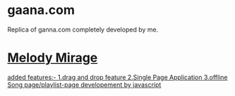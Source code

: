 # gaana.com
Replica of ganna.com completely developed by me.



<a href="[https://sweetypandey789.github.io/Gaana.com/](https://sweetypandey789.github.io/Gaana.com/)"><h1>Melody Mirage</h1>
added features:-
1.drag and drop feature
2.Single Page Application
3.offline Song page/playlist-page developement by javascript 
